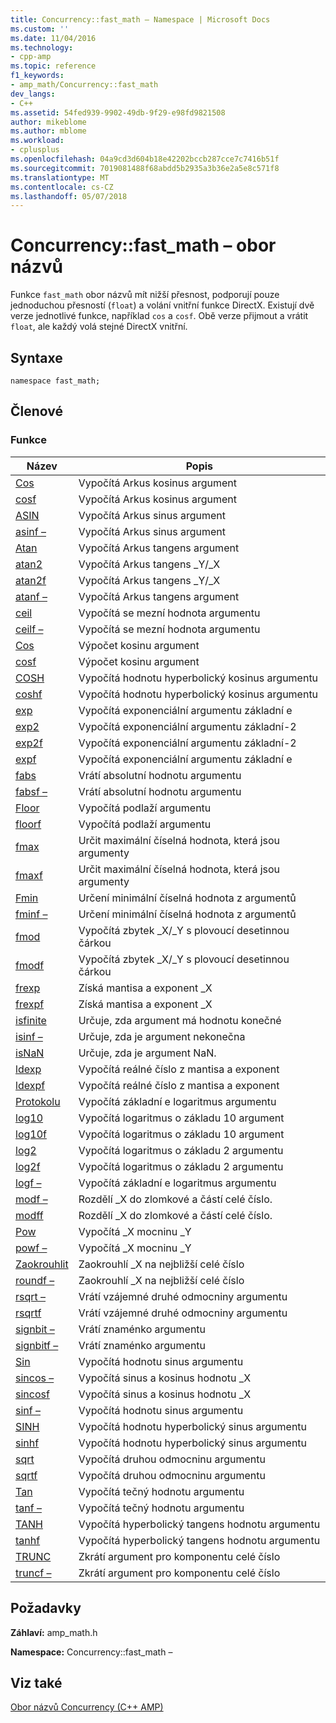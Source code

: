 ```yaml
---
title: Concurrency::fast_math – Namespace | Microsoft Docs
ms.custom: ''
ms.date: 11/04/2016
ms.technology:
- cpp-amp
ms.topic: reference
f1_keywords:
- amp_math/Concurrency::fast_math
dev_langs:
- C++
ms.assetid: 54fed939-9902-49db-9f29-e98fd9821508
author: mikeblome
ms.author: mblome
ms.workload:
- cplusplus
ms.openlocfilehash: 04a9cd3d604b18e42202bccb287cce7c7416b51f
ms.sourcegitcommit: 7019081488f68abdd5b2935a3b36e2a5e8c571f8
ms.translationtype: MT
ms.contentlocale: cs-CZ
ms.lasthandoff: 05/07/2018
---
```

# <a name="concurrencyfastmath-namespace"></a>Concurrency::fast_math – obor názvů
Funkce `fast_math` obor názvů mít nižší přesnost, podporují pouze jednoduchou přesností (`float`) a volání vnitřní funkce DirectX. Existují dvě verze jednotlivé funkce, například `cos` a `cosf`. Obě verze přijmout a vrátit `float`, ale každý volá stejné DirectX vnitřní.  
  
## <a name="syntax"></a>Syntaxe  
  
```  
namespace fast_math;  
```  
  
## <a name="members"></a>Členové  
  
### <a name="functions"></a>Funkce  
  
|Název|Popis|  
|----------|-----------------|  
|[Cos](concurrency-fast-math-namespace-functions.md#cos)|Vypočítá Arkus kosinus argument|  
|[cosf](concurrency-fast-math-namespace-functions.md#cosf)|Vypočítá Arkus kosinus argument|  
|[ASIN](concurrency-fast-math-namespace-functions.md#asin)|Vypočítá Arkus sinus argument|  
|[asinf –](concurrency-fast-math-namespace-functions.md#asinf)|Vypočítá Arkus sinus argument|  
|[Atan](concurrency-fast-math-namespace-functions.md#atan)|Vypočítá Arkus tangens argument|  
|[atan2](concurrency-fast-math-namespace-functions.md#atan2)|Vypočítá Arkus tangens _Y/_X|  
|[atan2f](concurrency-fast-math-namespace-functions.md#atan2f)|Vypočítá Arkus tangens _Y/_X|  
|[atanf –](concurrency-fast-math-namespace-functions.md#atanf)|Vypočítá Arkus tangens argument|  
|[ceil](concurrency-fast-math-namespace-functions.md#ceil)|Vypočítá se mezní hodnota argumentu|  
|[ceilf –](concurrency-fast-math-namespace-functions.md#ceilf)|Vypočítá se mezní hodnota argumentu|  
|[Cos](concurrency-fast-math-namespace-functions.md#cos)|Výpočet kosinu argument|  
|[cosf](concurrency-fast-math-namespace-functions.md#cosf)|Výpočet kosinu argument|  
|[COSH](concurrency-fast-math-namespace-functions.md#cosh)|Vypočítá hodnotu hyperbolický kosinus argumentu|  
|[coshf](concurrency-fast-math-namespace-functions.md#coshf)|Vypočítá hodnotu hyperbolický kosinus argumentu|  
|[exp](concurrency-fast-math-namespace-functions.md#exp)|Vypočítá exponenciální argumentu základní e|  
|[exp2](concurrency-fast-math-namespace-functions.md#exp2)|Vypočítá exponenciální argumentu základní-2|  
|[exp2f](concurrency-fast-math-namespace-functions.md#exp2f)|Vypočítá exponenciální argumentu základní-2|  
|[expf](concurrency-fast-math-namespace-functions.md#expf)|Vypočítá exponenciální argumentu základní e|  
|[fabs](concurrency-fast-math-namespace-functions.md#fabs)|Vrátí absolutní hodnotu argumentu|  
|[fabsf –](concurrency-fast-math-namespace-functions.md#fabsf)|Vrátí absolutní hodnotu argumentu|  
|[Floor](concurrency-fast-math-namespace-functions.md#floor)|Vypočítá podlaží argumentu|  
|[floorf](concurrency-fast-math-namespace-functions.md#floorf)|Vypočítá podlaží argumentu|  
|[fmax](concurrency-fast-math-namespace-functions.md#fmax)|Určit maximální číselná hodnota, která jsou argumenty|  
|[fmaxf](concurrency-fast-math-namespace-functions.md#fmaxf)|Určit maximální číselná hodnota, která jsou argumenty|  
|[Fmin](concurrency-fast-math-namespace-functions.md#fmin)|Určení minimální číselná hodnota z argumentů|  
|[fminf –](concurrency-fast-math-namespace-functions.md#fminf)|Určení minimální číselná hodnota z argumentů|  
|[fmod](concurrency-fast-math-namespace-functions.md#fmod)|Vypočítá zbytek _X/_Y s plovoucí desetinnou čárkou|  
|[fmodf](concurrency-fast-math-namespace-functions.md#fmodf)|Vypočítá zbytek _X/_Y s plovoucí desetinnou čárkou|  
|[frexp](concurrency-fast-math-namespace-functions.md#frexp)|Získá mantisa a exponent _X|  
|[frexpf](concurrency-fast-math-namespace-functions.md#frexpf)|Získá mantisa a exponent _X|  
|[isfinite](concurrency-fast-math-namespace-functions.md#isfinite)|Určuje, zda argument má hodnotu konečné|  
|[isinf –](concurrency-fast-math-namespace-functions.md#isinf)|Určuje, zda je argument nekonečna|  
|[isNaN](concurrency-fast-math-namespace-functions.md#isnan)|Určuje, zda je argument NaN.|  
|[ldexp](concurrency-fast-math-namespace-functions.md#ldexp)|Vypočítá reálné číslo z mantisa a exponent|  
|[ldexpf](concurrency-fast-math-namespace-functions.md#ldexpf)|Vypočítá reálné číslo z mantisa a exponent|  
|[Protokolu](concurrency-fast-math-namespace-functions.md#log)|Vypočítá základní e logaritmus argumentu|  
|[log10](concurrency-fast-math-namespace-functions.md#log10)|Vypočítá logaritmus o základu 10 argument|  
|[log10f](concurrency-fast-math-namespace-functions.md#log10f)|Vypočítá logaritmus o základu 10 argument|  
|[log2](concurrency-fast-math-namespace-functions.md#log2)|Vypočítá logaritmus o základu 2 argumentu|  
|[log2f](concurrency-fast-math-namespace-functions.md#log2f)|Vypočítá logaritmus o základu 2 argumentu|  
|[logf –](concurrency-fast-math-namespace-functions.md#logf)|Vypočítá základní e logaritmus argumentu|  
|[modf –](concurrency-fast-math-namespace-functions.md#modf)|Rozdělí _X do zlomkové a částí celé číslo.|  
|[modff](concurrency-fast-math-namespace-functions.md#modff)|Rozdělí _X do zlomkové a částí celé číslo.|  
|[Pow](concurrency-fast-math-namespace-functions.md#pow)|Vypočítá _X mocninu _Y|  
|[powf –](concurrency-fast-math-namespace-functions.md#powf)|Vypočítá _X mocninu _Y|  
|[Zaokrouhlit](concurrency-fast-math-namespace-functions.md#round)|Zaokrouhlí _X na nejbližší celé číslo|  
|[roundf –](concurrency-fast-math-namespace-functions.md#roundf)|Zaokrouhlí _X na nejbližší celé číslo|  
|[rsqrt –](concurrency-fast-math-namespace-functions.md#rsqrt)|Vrátí vzájemné druhé odmocniny argumentu|  
|[rsqrtf](concurrency-fast-math-namespace-functions.md#rsqrtf)|Vrátí vzájemné druhé odmocniny argumentu|  
|[signbit –](concurrency-fast-math-namespace-functions.md#signbit)|Vrátí znaménko argumentu|  
|[signbitf –](concurrency-fast-math-namespace-functions.md#signbitf)|Vrátí znaménko argumentu|  
|[Sin](concurrency-fast-math-namespace-functions.md#sin)|Vypočítá hodnotu sinus argumentu|  
|[sincos –](concurrency-fast-math-namespace-functions.md#sincos)|Vypočítá sinus a kosinus hodnotu _X|  
|[sincosf](concurrency-fast-math-namespace-functions.md#sincosf)|Vypočítá sinus a kosinus hodnotu _X|  
|[sinf –](concurrency-fast-math-namespace-functions.md#sinf)|Vypočítá hodnotu sinus argumentu|  
|[SINH](concurrency-fast-math-namespace-functions.md#sinh)|Vypočítá hodnotu hyperbolický sinus argumentu|  
|[sinhf](concurrency-fast-math-namespace-functions.md#sinhf)|Vypočítá hodnotu hyperbolický sinus argumentu|  
|[sqrt](concurrency-fast-math-namespace-functions.md#sqrt)|Vypočítá druhou odmocninu argumentu|  
|[sqrtf](concurrency-fast-math-namespace-functions.md#sqrtf)|Vypočítá druhou odmocninu argumentu|  
|[Tan](concurrency-fast-math-namespace-functions.md#tan)|Vypočítá tečný hodnotu argumentu|  
|[tanf –](concurrency-fast-math-namespace-functions.md#tanf)|Vypočítá tečný hodnotu argumentu|  
|[TANH](concurrency-fast-math-namespace-functions.md#tanh)|Vypočítá hyperbolický tangens hodnotu argumentu|  
|[tanhf](concurrency-fast-math-namespace-functions.md#tanhf)|Vypočítá hyperbolický tangens hodnotu argumentu|  
|[TRUNC](concurrency-fast-math-namespace-functions.md#trunc)|Zkrátí argument pro komponentu celé číslo|  
|[truncf –](concurrency-fast-math-namespace-functions.md#truncf)|Zkrátí argument pro komponentu celé číslo|  

## <a name="requirements"></a>Požadavky  
 **Záhlaví:** amp_math.h  
  
 **Namespace:** Concurrency::fast_math –  
  
## <a name="see-also"></a>Viz také  
 [Obor názvů Concurrency (C++ AMP)](concurrency-namespace-cpp-amp.md)
